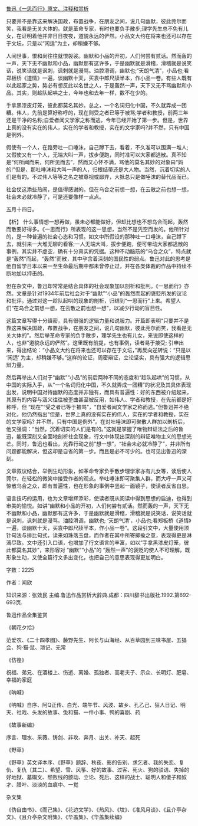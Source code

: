[鲁迅《一思而行》原文、注释和赏析](https://www.vrrw.net/wx/9722.html)

只要并不是靠这来解决国政，布置战争，在朋友之间，说几句幽默，彼此莞尔而笑，我看是无关大体的。就是革命专家，有时也要负手散步;理学先生总不免有儿女，在证明着他并非日日夜夜，道貌永远的俨然。小品文大约在将来也还可以存在于文坛，只是以“闲适”为主，却稍嫌不够。

人间世事，恨和尚往往就恨袈裟。幽默和小品的开初，人们何尝有贰话。然而轰的一声，天下无不幽默和小品，幽默那有这许多，于是幽默就是滑稽，滑稽就是说笑话，说笑话就是讽刺，讽刺就是漫骂。油腔滑调，幽默也;“天朗气清”，小品也;看郑板桥《道情》一遍，谈幽默十天，买袁中郎尺牍半本，作小品一卷。有些人既有以此起家之势，势必有想反此以名世之人，于是轰然一声，天下又无不骂幽默和小品。其实，则趁队起哄之士，今年也和去年一样，数不在少的。

手拿黑漆皮灯笼，彼此都莫名其妙。总之，一个名词归化中国，不久就弄成一团糟。伟人，先前是算好称呼的，现在则受之者已等于被骂;学者和教授，前两三年还是干净的名称;自爱者闻文学家之称而逃，今年已经开始了第一步。但是，世界上真的没有实在的伟人，实在的学者和教授，实在的文学家吗?并不然，只有中国是例外。

假使有一个人，在路旁吐一口唾沫，自己蹲下去，看着，不久准可以围满一堆人;又假使又有一个人，无端大叫一声，拔步便跑，同时准可以大家都逃散。真不知是“何所闻而来，何所见而去”，然而又心怀不满，骂他的莫名其妙的对象曰“妈的!”但是，那吐唾沫和大叫一声的人，归根结蒂还是大人物。当然，沉着切实的人们是有的。不过伟人等等之名之被尊视或鄙弃，大抵总只是做唾沫的替代品而已。

社会仗这添些热闹，是值得感谢的。但在乌合之前想一想，在云散之前也想一想，社会未必就冷静了，可是还要像样一点点。

五月十四日。



【析】 什么事情想一想再做，虽未必都能做好，但却比想也不想乌合而起，轰然而散要好得多。《一思而行》所表现的这一思想，当然不是凭空而发的。他所针对的，是一种普遍的社会心态和习惯。如文中所假设的那种吐一口唾沫，自己蹲下去，就引来一大堆无聊的看客;一人无端大叫，拔步便跑，便可带动大家都逃散的事例，其实并不虚空，确有十分真实的凭据。这种不动脑筋的“乌合之众”，特点就是“轰然”而起，“轰然”而散，其中孕含着深刻的国民性的弱点。鲁迅对此的思考是他自留学日本以来一至生命最后期中都未曾停止过，并在各类体裁的作品中持续不断地加以抨击的。

但在杂文中，鲁迅却常常是结合具体的社会现象加以剖析和批判。《一思而行》亦然。文章是针对1934年前后社会对于“幽默”“小品”的轰然而起的褒贬所发的议论和批评。通过对这一趁队起哄的现象的剖析，归结到“一思而行”上来。希望人们“在乌合之前想一想，在云散之前也想一想”，以减少行动的盲目性。

这篇文章写得十分缜密，具有很强的逻辑力量和说服力。开篇即表明“只要并不是靠这来解决国政，布置战争，在朋友之间，说几句幽默，彼此莞尔而笑，我看是无关大体的”。然后举革命专家的负手散步，理学先生也有儿女，来说即使这样的人，也非“道貌永远的俨然”。这里既有前提，也有事例，读者易于接受; 引申出来，得出结论：“小品文大约在将来也还可以存在于文坛，”再反向逆转说：“只是以 ‘闲适’ 为主，却稍嫌不够。”这样的论证，周密辩证，立论坚实，具有强大的逻辑思辩力量。

然后再举出人们对于“幽默”“小品”的前后两种不同的态度和“趁队起哄”的习惯，从中国的实际入手，从“一个名词归化中国，不久就弄成一团糟”的状况及其具体表现出发，说明中国对待幽默的态度并非独有，而具有普遍性：好的东西被介绍起来，其原有的内容与涵义往往被歪曲甚至被反用，如伟人、学者和教授，在先前都是好称呼，但 “现在”“受之者已等于被骂”，“自爱者闻文学家之称而逃。”但鲁迅并不绝对化，他仍然指出“但是，世界上真的没有实在的伟人，实在的学者和教授，实在的文学家吗? 并不然，只有中国是例外”。在对吐唾沫即可聚散人群加以剖析后，他又强调：“当然，沉着切实的人们是有的。”这就是掌握了唯物辩证法之后的鲁迅，能既深刻又全面地剖析社会现象，行文中体现出深刻的辩证唯物主义的思想光芒。同时，鲁迅也看出，光靠行动之前“想一想”，“社会未必就冷静了”，并非所有问题都能解决，但这却是自省的第一步。而且是必不可少的。也可见出鲁迅的深刻。

文章叙议结合，举例生动形象，如革命专家负手散步理学家亦有儿女等，读后使人莞尔，在轻松的微笑中接受作者的观点。举吐唾沫即可聚集人群，而大呼一声又可惊散乌合之众，即有普遍性，也在形象的事例中竖起一面镜子，使读者反省自思。

语言技巧的运用，也为文章增辉添彩，使读者既从阅读中得到思想的启迪，也得到审美的愉悦。如讲“幽默和小品的开初，人们何尝有贰话。然而轰的一声，天下无不幽默和小品，幽默那有这许多，于是幽默就是滑稽，滑稽就是说笑话，说笑话就是讽刺，讽刺就是漫骂。油腔滑调，幽默也; ‘天朗气清’，小品也;看郑板桥《道情》一遍，谈幽默十天，买袁中郎尺牍半本，作小品一卷”。这段引文中，大量使用顶针句法与排比句式，读来如珠落玉盘，而作者在其中所寄揶揄之意，表现得更是淋漓尽致。文中还引入口语，也增加了行文语言的丰富，如以“手拿黑漆皮灯笼，彼此都莫名其妙”，来形容对 “幽默”“小品”的 “轰然一声”的褒贬的使人不可理解，既形象生动，又使全篇行文多出变化，也把自己的意思表现得更加明白。

字数：2225

作者：闻欣

知识来源：张效民 主编.鲁迅作品赏析大辞典.成都：四川辞书出版社.1992.第692-693页.

鲁迅作品全集鉴赏

《朝花夕拾》

范爱农、《二十四孝图》、藤野先生、阿长与山海经、从百草园到三味书屋、五猖会、狗·猫·鼠、琐记、无常

《仿徨》

祝福、弟兄、在酒楼上、伤逝、离婚、孤独者、高老夫子、示众、长明灯、肥皂、幸福的家庭

《呐喊》

《呐喊》自序、阿Q正传、白光、端午节、风波、故乡、孔乙己、狂人日记、明天、社戏、头发的故事、兔和猫、一件小事、鸭的喜剧、药

《故事新编》

序言、理水、采薇、铸剑、非攻、奔月、出关、补天、起死

《野草》

《野草》英文译本序、《野草》题辞、秋夜、影的告别、求乞者、我的失恋、复仇、复仇〔其二〕、希望、雪、风筝、好的故事、过客、死火、狗的驳诘、失掉的好地狱、墓碣文、颓败线的颤动、立论、死后、这样的战士、聪明人和傻子和奴才、腊叶、淡淡的血痕中、一觉

杂文集

《伪自由书》、《而己集》、《花边文学》、《热风》、《坟》、《准风月谈》、《且介亭杂文》、《且介亭杂文附集》、《华盖集》、《华盖集续编》

